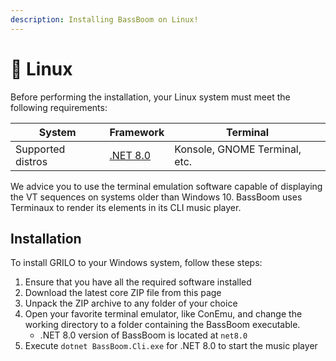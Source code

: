 ```yaml
---
description: Installing BassBoom on Linux!
---
```


# 🐧 Linux

Before performing the installation, your Linux system must meet the following requirements:

| System            | Framework                                                          | Terminal                      |
| ----------------- | ------------------------------------------------------------------ | ----------------------------- |
| Supported distros | [.NET 8.0](https://dotnet.microsoft.com/en-us/download/dotnet/8.0) | Konsole, GNOME Terminal, etc. |

We advice you to use the terminal emulation software capable of displaying the VT sequences on systems older than Windows 10. BassBoom uses Terminaux to render its elements in its CLI music player.

## Installation

To install GRILO to your Windows system, follow these steps:

1. Ensure that you have all the required software installed
2. Download the latest core ZIP file from this page
3. Unpack the ZIP archive to any folder of your choice
4. Open your favorite terminal emulator, like ConEmu, and change the working directory to a folder containing the BassBoom executable.
   * .NET 8.0 version of BassBoom is located at `net8.0`
5. Execute `dotnet BassBoom.Cli.exe` for .NET 8.0 to start the music player
